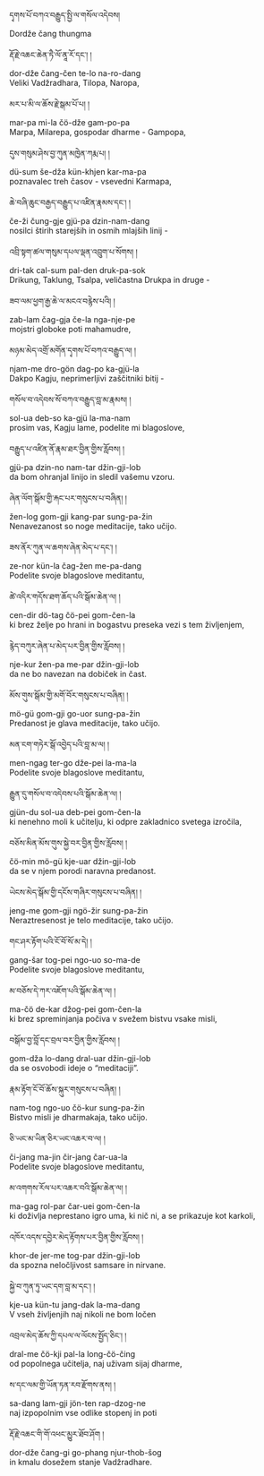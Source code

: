 དྭགས་པོ་བཀའ་བརྒྱུད་སྤྱི་ལ་གསོལ་འདེབས།  
Dordže čang thungma

རྡོ་རྗེ་འཆང་ཆེན་ཏཻ་ལོ་ནཱ་རོ་དང༌། །  
dor-dže čang-čen te-lo na-ro-dang  
	Veliki Vadžradhara, Tilopa, Naropa,

མར་པ་མི་ལ་ཆོས་རྗེ་སྒམ་པོ་པ། །  
mar-pa mi-la čö-dže gam-po-pa  
	Marpa, Milarepa, gospodar dharme - Gampopa,

དུས་གསུམ་ཤེས་བྱ་ཀུན་མཁྱེན་ཀརྨ་པ། །  
dü-sum še-dža kün-khjen kar-ma-pa  
	poznavalec treh časov - vsevedni Karmapa,

ཆེ་བཞི་ཆུང་བརྒྱད་བརྒྱུད་པ་འཛིན་རྣམས་དང༌། །  
če-ži čung-gje gjü-pa dzin-nam-dang  
	nosilci štirih starejših in osmih mlajših linij -

འབྲི་སྟག་ཚལ་གསུམ་དཔལ་ལྡན་འབྲུག་པ་སོགས། །  
dri-tak cal-sum pal-den druk-pa-sok  
Drikung, Taklung, Tsalpa, veličastna Drukpa in druge -

ཟབ་ལམ་ཕྱག་རྒྱ་ཆེ་ལ་མངའ་བརྙེས་པའི། །  
zab-lam čag-gja če-la nga-nje-pe  
	mojstri globoke poti mahamudre,

མཉམ་མེད་འགྲོ་མགོན་དྭགས་པོ་བཀའ་བརྒྱུད་ལ། །  
njam-me dro-gön dag-po ka-gjü-la  
	Dakpo Kagju, neprimerljivi zaščitniki bitij -

གསོལ་བ་འདེབས་སོ་བཀའ་བརྒྱུད་བླ་མ་རྣམས། །  
sol-ua deb-so ka-gjü la-ma-nam  
	prosim vas, Kagju lame, podelite mi blagoslove,

བརྒྱུད་པ་འཛིན་ནོ་རྣམ་ཐར་བྱིན་གྱིས་རློབས། །  
gjü-pa dzin-no nam-tar džin-gji-lob  
	da bom ohranjal linijo in sledil vašemu vzoru.

ཞེན་ལོག་སྒོམ་གྱི་རྐང་པར་གསུངས་པ་བཞིན། །  
žen-log gom-gji kang-par sung-pa-žin  
	Nenavezanost so noge meditacije, tako učijo.

ཟས་ནོར་ཀུན་ལ་ཆགས་ཞེན་མེད་པ་དང༌། །  
ze-nor kün-la čag-žen me-pa-dang  
	Podelite svoje blagoslove meditantu,

ཚེ་འདིར་གདོས་ཐག་ཆོད་པའི་སྒོམ་ཆེན་ལ། །  
cen-dir dö-tag čö-pei gom-čen-la  
	ki brez želje po hrani in bogastvu preseka vezi s tem življenjem,

རྙེད་བཀུར་ཞེན་པ་མེད་པར་བྱིན་གྱིས་རློབས། །  
nje-kur žen-pa me-par džin-gji-lob  
	da ne bo navezan na dobiček in čast.

མོས་གུས་སྒོམ་གྱི་མགོ་བོར་གསུངས་པ་བཞིན། །  
mö-gü gom-gji go-uor sung-pa-žin  
	Predanost je glava meditacije, tako učijo.

མན་ངག་གཏེར་སྒོ་འབྱེད་པའི་བླ་མ་ལ། །  
men-ngag ter-go dže-pei la-ma-la  
	Podelite svoje blagoslove meditantu,

རྒྱུན་དུ་གསོལ་བ་འདེབས་པའི་སྒོམ་ཆེན་ལ། །  
gjün-du sol-ua deb-pei gom-čen-la  
	ki nenehno moli k učitelju, ki odpre zakladnico svetega izročila,

བཅོས་མིན་མོས་གུས་སྐྱེ་བར་བྱིན་གྱིས་རློབས། །  
čö-min mö-gü kje-uar džin-gji-lob  
	da se v njem porodi naravna predanost.

ཡེངས་མེད་སྒོམ་གྱི་དངོས་གཞིར་གསུངས་པ་བཞིན། །  
jeng-me gom-gji ngö-žir sung-pa-žin  
	Neraztresenost je telo meditacije, tako učijo.

གང་ཤར་རྟོག་པའི་ངོ་བོ་སོ་མ་དེ། །  
gang-šar tog-pei ngo-uo so-ma-de  
	Podelite svoje blagoslove meditantu,

མ་བཅོས་དེ་ཀར་འཇོག་པའི་སྒོམ་ཆེན་ལ། །  
ma-čö de-kar džog-pei gom-čen-la  
	ki brez spreminjanja počiva v svežem bistvu vsake misli,

བསྒོམ་བྱ་བློ་དང་བྲལ་བར་བྱིན་གྱིས་རློབས། །  
gom-dža lo-dang dral-uar džin-gji-lob  
	da se osvobodi ideje o “meditaciji”.

རྣམ་རྟོག་ངོ་བོ་ཆོས་སྐུར་གསུངས་པ་བཞིན། །  
nam-tog ngo-uo čö-kur sung-pa-žin  
	Bistvo misli je dharmakaja, tako učijo.

ཅི་ཡང་མ་ཡིན་ཅིར་ཡང་འཆར་བ་ལ། །  
či-jang ma-jin čir-jang čar-ua-la  
	Podelite svoje blagoslove meditantu,

མ་འགགས་རོལ་པར་འཆར་བའི་སྒོམ་ཆེན་ལ། །  
ma-gag rol-par čar-uei gom-čen-la  
	ki doživlja neprestano igro uma, ki nič ni, a se prikazuje kot karkoli,

འཁོར་འདས་དབྱེར་མེད་རྟོགས་པར་བྱིན་གྱིས་རློབས། །  
khor-de jer-me tog-par džin-gji-lob  
	da spozna neločljivost samsare in nirvane.

སྐྱེ་བ་ཀུན་ཏུ་ཡང་དག་བླ་མ་དང༌། །  
kje-ua kün-tu jang-dak la-ma-dang  
	V vseh življenjih naj nikoli ne bom ločen

འབྲལ་མེད་ཆོས་ཀྱི་དཔལ་ལ་ལོངས་སྤྱོད་ཅིང༌། །  
dral-me čö-kji pal-la long-čö-čing  
	od popolnega učitelja, naj uživam sijaj dharme,

ས་དང་ལམ་གྱི་ཡོན་ཏན་རབ་རྫོགས་ནས། །  
sa-dang lam-gji jön-ten rap-dzog-ne  
	naj izpopolnim vse odlike stopenj in poti

རྡོ་རྗེ་འཆང་གི་གོ་འཕང་མྱུར་ཐོབ་ཤོག །  
dor-dže čang-gi go-phang njur-thob-šog  
	in kmalu dosežem stanje Vadžradhare.
